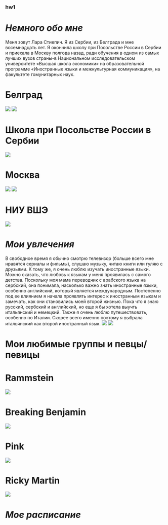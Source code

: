 ### hw1 ###
# *Немного обо мне* #
Меня зовут Лара Cтиепич. Я из Сербии, из Белграда и мне восемнадцать лет. Я окончила школу при Посольстве России в Сербии и приехала в Москву полгода назад, ради обучения в одном из самых лучших вузов страны-в Национальном исследовательском университете «Высшая школа экономики» на образовательной программе «Иностранные языки и межкультурная коммуникация», на факультете гомунитарных наук. 
# Белград #
![](https://lonelyplanetwp.imgix.net/2017/09/Belgrade-Knez-Mihailova-street-af958c3aa30c.jpg?crop=entropy&fit=crop&h=421&sharp=10&vib=20&w=748) ![](http://nomadcapitalist.com/wp-content/uploads/2017/08/Belgrade-Featured.jpg)
# Школа при Посольстве России в Сербии #
![](http://www.shkolaserb.ru/kontent/stranicy/shkola/shkola2015.jpg) 
# Москва #
![](https://www.delfin-tour.ru/ai/html/92/images/0/12.jpg) ![](https://assets1.bmstatic.com/assets/bookshelves-covers/ff/46/37f5074e6b828c369f0533859ff59a28-iK2n0dDd-ipad.jpg)
# НИУ ВШЭ #
![](https://moscow.hse.ru/data/2017/07/03/1171253097/20170614_1034-Pano.jpg) 
# *Мои увлечения* #
В свободное время я обычно смотрю телевизор (больше всего мне нравятся сериалы и фильмы), слушаю музыку, читаю книги или гуляю с друзьями. К тому же, я очень люблю изучать иностранные языки. Можно сказать, что любовь к языкам у меня проявилась с самого детства. Поскольку моя мама переводчик с арабского языка на сербский, она понимала, насколько важно знать иностранные языки, особенно английский, который является международным. Постепенно под ее влиянием я начала проявлять интерес к иностранным языкам и замечать, как они становились моей второй жизнью. Пока что я знаю русский, сербский и английский, но еще я бы хотела выучть итальянский и немецкий. Также я очень люблю путешествовать, особенно по Италии. Скорее всего именно поэтому я выбрала итальянский как второй иностранный язык.
![](http://humanities.exeter.ac.uk/media/universityofexeter/collegeofhumanities/foreign_language_centre_930.jpg) ![](https://www2.naz.edu/files/2613/9152/9631/Modern-Foreign-Languages.jpg) 
# Мои любимые группы и певцы/певицы #
# Rammstein #
![](https://media.giphy.com/media/kMR47XQHIYgnK/giphy.gif) 
# Breaking Benjamin #
![](https://i.makeagif.com/media/7-14-2015/oG-pYA.gif)
# Pink #
![](https://media.giphy.com/media/xTg8B2QpPwcTxwReQU/giphy.gif)
# Ricky Martin #
![](https://media.giphy.com/media/xT9IgoYQTCXxb0Zqtq/source.gif)
# *Мое расписание* #

